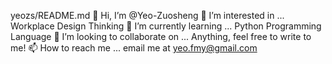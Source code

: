 yeozs/README.md
👋 Hi, I’m @Yeo-Zuosheng
👀 I’m interested in ... Workplace Design Thinking
🌱 I’m currently learning ... Python Programming Language
💞️ I’m looking to collaborate on ... Anything, feel free to write to me!
📫 How to reach me ... email me at yeo.fmy@gmail.com
